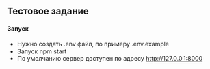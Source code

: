 ## Тестовое задание

#### Запуск
- Нужно создать .env файл, по примеру .env.example
- Запуск npm start
- По умолчанию сервер доступен по адресу http://127.0.0.1:8000